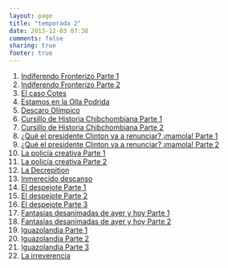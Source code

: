 ```yaml
---
layout: page
title: "temporada 2"
date: 2013-12-03 07:30
comments: false
sharing: true
footer: true
---
```


<ol>
<li><a href="{{ root_url }}/indiferendo-fronterizo-parte-1">Indiferendo Fronterizo Parte 1</a></li>
<li><a href="{{ root_url }}/indiferendo-fronterizo-parte-2">Indiferendo Fronterizo Parte 2</a></li>
<li><a href="{{ root_url }}/el-caso-cotes">El caso Cotes</a></li>
<li><a href="{{ root_url }}/estamos-en-la-olla-podrida">Estamos en la Olla Podrida</a></li>
<li><a href="{{ root_url }}/descaro-olimpico">Descaro Olímpico</a></li>
<li><a href="{{ root_url }}/cursillo-de-historia-chibchombiana-parte-1">Cursillo de Historia Chibchombiana Parte 1</a></li>
<li><a href="{{ root_url }}/cursillo-de-historia-chibchombiana-parte-2">Cursillo de Historia Chibchombiana Parte 2</a></li>
<li><a href="{{ root_url }}/que-el-presidente-clinton-va-a-renunciar-mamola-parte-1">¿Qué el presidente Clinton va a renunciar? ¡mamola! Parte 1</a></li>
<li><a href="{{ root_url }}/que-el-presidente-clinton-va-a-renunciar-mamola-parte-2">¿Qué el presidente Clinton va a renunciar? ¡mamola! Parte 2</a></li>
<li><a href="{{ root_url }}/la-policia-creativa-parte-1">La policía creativa Parte 1</a></li>
<li><a href="{{ root_url }}/la-policia-creativa-parte-2">La policía creativa Parte 2</a></li>
<li><a href="{{ root_url }}/la-decrepition">La Decrepition</a></li>
<li><a href="{{ root_url }}/inmerecido-descanso">Inmerecido descanso</a></li>
<li><a href="{{ root_url }}/el-despejote-parte-1">El despejote Parte 1</a></li>
<li><a href="{{ root_url }}/el-despejote-parte-2">El despejote Parte 2</a></li>
<li><a href="{{ root_url }}/el-despejote-parte-3">El despejote Parte 3</a></li>
<li><a href="{{ root_url }}/fantasías-desanimadas-de-ayer-y-hoy-parte-1">Fantasías desanimadas de ayer y hoy Parte 1</a></li>
<li><a href="{{ root_url }}/fantasías-desanimadas-de-ayer-y-hoy-parte-2">Fantasías desanimadas de ayer y hoy Parte 2</a></li>
<li><a href="{{ root_url }}/iguazolandia-parte-1">Iguazolandia Parte 1</a></li>
<li><a href="{{ root_url }}/iguazolandia-parte-2">Iguazolandia Parte 2</a></li>
<li><a href="{{ root_url }}/iguazolandia-parte-3">Iguazolandia Parte 3</a></li>
<li><a href="{{ root_url }}/la-irreverencia">La irreverencia</a></li>
</ol> 
